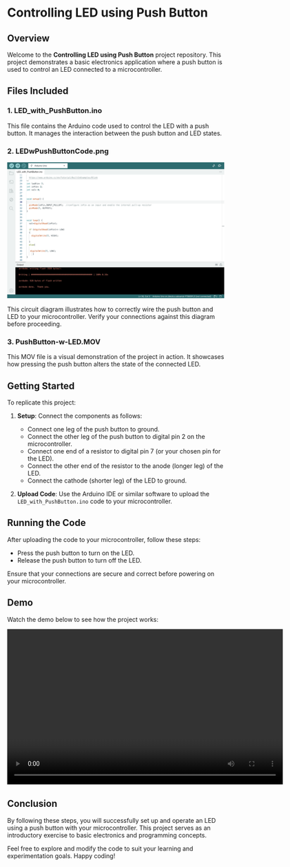 # Controlling LED using Push Button

## Overview

Welcome to the **Controlling LED using Push Button** project repository. This project demonstrates a basic electronics application where a push button is used to control an LED connected to a microcontroller.

## Files Included

### 1. LED_with_PushButton.ino

This file contains the Arduino code used to control the LED with a push button. It manages the interaction between the push button and LED states.

### 2. LEDwPushButtonCode.png

![Circuit Diagram](LEDwPushButtonCode.png)

This circuit diagram illustrates how to correctly wire the push button and LED to your microcontroller. Verify your connections against this diagram before proceeding.

### 3. PushButton-w-LED.MOV

This MOV file is a visual demonstration of the project in action. It showcases how pressing the push button alters the state of the connected LED.

## Getting Started

To replicate this project:

1. **Setup**: Connect the components as follows:
   - Connect one leg of the push button to ground.
   - Connect the other leg of the push button to digital pin 2 on the microcontroller.
   - Connect one end of a resistor to digital pin 7 (or your chosen pin for the LED).
   - Connect the other end of the resistor to the anode (longer leg) of the LED.
   - Connect the cathode (shorter leg) of the LED to ground.

2. **Upload Code**: Use the Arduino IDE or similar software to upload the `LED_with_PushButton.ino` code to your microcontroller.

## Running the Code

After uploading the code to your microcontroller, follow these steps:

- Press the push button to turn on the LED.
- Release the push button to turn off the LED.

Ensure that your connections are secure and correct before powering on your microcontroller.

## Demo

Watch the demo below to see how the project works:

<video width="640" height="360" controls>
  <source src="PushButton-w-LED.MOV" type="video/mp4">
  Your browser does not support the video tag.
</video>

## Conclusion

By following these steps, you will successfully set up and operate an LED using a push button with your microcontroller. This project serves as an introductory exercise to basic electronics and programming concepts.

Feel free to explore and modify the code to suit your learning and experimentation goals. Happy coding!
